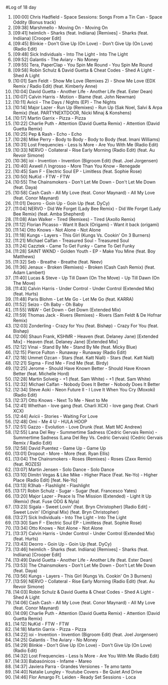 #Log of 18 day

1. [00:00] Chris Hadfield - Space Sessions: Songs From a Tin Can - Space Oddity (Bonus track)
1. [09:38] Marshmello - Moving On - Moving On
1. [09:41] heimlich - Sharks (feat. Indiiana) [Remixes] - Sharks (feat. Indiiana) [Crooper Edit]
1. [09:45] Blinkie - Don't Give Up (On Love) - Don't Give Up (On Love) (Radio Edit)
1. [09:48] Sick Individuals - Into The Light - Into The Light
1. [09:52] Galantis - The Aviary - No Money
1. [09:55] Tera, PaperClap - You Spin Me Round - You Spin Me Round
1. [09:58] Robin Schulz & David Guetta & Cheat Codes - Shed A Light - Shed A Light
1. [10:01] Sam Feldt - Show Me Love (Remixes 2) - Show Me Love (EDX Remix / Radio Edit) (feat. Kimberly Anne)
1. [10:04] David Guetta - Another Life - Another Life (feat. Ester Dean)
1. [10:07] Calvin Harris - Motion - Blame (feat. John Newman)
1. [10:11] Avicii - The Days / Nights (EP) - The Nights
1. [10:14] Major Lazer - Run Up (Remixes) - Run Up (Sak Noel, Salvi & Arpa Remix) (feat. PARTYNEXTDOOR, Nicki Minaj & Konshens)
1. [10:17] Martin Garrix - Pizza - Pizza
1. [10:22] Charlie Puth - Attention (David Guetta Remix) - Attention (David Guetta Remix)
1. [10:25] Pep & Rash - Echo - Echo
1. [10:28] Mike Perry - Body to Body - Body to Body (feat. Imani Williams)
1. [10:31] Lost Frequencies - Less Is More - Are You With Me (Radio Edit)
1. [10:33] NERVO - Collateral - Rise Early Morning (Radio Edit) (feat. Au Revoir Simone)
1. [10:36] ioi - Invention - Invention (Bigroom Edit) (feat. Joel Jorgensen)
1. [10:40] Axwell /\ Ingrosso - More Than You Know - Renegade
1. [10:45] Sam F - Electric Soul EP - Limitless (feat. Sophie Rose)
1. [10:50] NuKid - FTW - FTW
1. [10:55] The Chainsmokers - Don't Let Me Down - Don't Let Me Down (feat. Daya)
1. [10:58] Cash Cash - All My Love (feat. Conor Maynard) - All My Love (feat. Conor Maynard)
1. [11:01] Deorro - Goin Up - Goin Up (feat. DyCy)
1. [11:04] NERVO - Did We Forget (Lady Bee Remix) - Did We Forget (Lady Bee Remix) (feat. Amba Shepherd)
1. [11:08] Alan Walker - Tired (Remixes) - Tired (Axollo Remix)
1. [11:12] Florian Picasso - Want It Back (Origami) - Want it back (origami)
1. [11:14] Otto Knows - Not Alone - Not Alone
1. [11:18] Kungs - Layers - This Girl (Kungs Vs. Cookin' On 3 Burners)
1. [11:21] Michael Calfan - Treasured Soul - Treasured Soul
1. [11:24] Cazztek - Came To Get Funky - Came To Get Funky
1. [11:28] SAINT WKND - Golden Youth - EP - Make You Mine (feat. Boy Matthews)
1. [11:32] Seb - Breathe - Breathe (feat. Neev)
1. [11:36] Jenaux - Broken (Remixes) - Broken (Cash Cash Remix) (feat. Adam Lambert)
1. [11:40] Lucas & Steve - Up Till Dawn (On The Move) - Up Till Dawn (On The Move)
1. [11:43] Calvin Harris - Under Control - Under Control (Extended Mix) (feat. Hurts)
1. [11:48] Paris Blohm - Let Me Go - Let Me Go (feat. KARRA)
1. [11:52] Seizo - Oh Baby - Oh Baby
1. [11:55] W&W - Get Down - Get Down (Extended Mix)
1. [11:59] Thomas Jack - Rivers (Remixes) - Rivers (Sam Feldt & De Hofnar Remix)
1. [12:03] Zonderling - Crazy for You (feat. Bishøp) - Crazy For You (feat. Bishøp)
1. [12:06] Shaun Frank, KSHMR - Heaven (feat. Delaney Jane) [Extended Mix] - Heaven (feat. Delaney Jane) [Extended Mix]
1. [12:12] Vinai - Stand By Me - Stand By Me (feat. Micky Blue)
1. [12:15] Pierce Fulton - Runaway - Runaway (Radio Edit)
1. [12:18] Ummet Ozcan - Stars (feat. Katt Niall) - Stars (feat. Katt Niall)
1. [12:21] Sigma - Find Me - Find Me (feat. Birdy)
1. [12:25] Jerome - Should Have Known Better - Should Have Known Better (feat. Michelle Hord)
1. [12:28] Martin Solveig - +1 (feat. Sam White) - +1 (feat. Sam White)
1. [12:32] Michael Calfan - Nobody Does It Better - Nobody Does It Better
1. [12:34] Steve Aoki - Neon Future II - I Love It When You Cry (Moxoki) (Radio Edit)
1. [12:37] Otto Knows - Next To Me - Next to Me
1. [12:41] Whethan - love gang (feat. Charli XCX) - love gang (feat. Charli XCX)
1. [12:44] Avicii - Stories - Waiting For Love
1. [12:48] Omi - Me 4 U - HULA HOOP
1. [12:51] Gazzo - Evolution - Love Drunk (feat. Matt MC Andrew)
1. [12:55] Lana Del Rey - Summertime Sadness (Cedric Gervais Remix) - Summertime Sadness (Lana Del Rey Vs. Cedric Gervais) (Cedric Gervais Remix / Radio Edit)
1. [12:58] David Puentez - Game Up - Game Up
1. [13:01] Dropout - More - More (feat. Ryan Ellis)
1. [13:04] The Chainsmokers - Roses (Remixes) - Roses (Zaxx Remix) (feat. ROZES)
1. [13:07] Martin Jensen - Solo Dance - Solo Dance
1. [13:10] Dimitri Vegas & Like Mike - Higher Place (Feat. Ne-Yo) - Higher Place (Radio Edit) [feat. Ne-Yo]
1. [13:13] R3hab - Flashlight - Flashlight
1. [13:17] Robin Schulz - Sugar - Sugar (feat. Francesco Yates)
1. [13:20] Major Lazer - Peace Is The Mission (Extended) - Light It Up (Remix) (feat. Fuse ODG & Nyla)
1. [13:23] Sigala - Sweet Lovin' (feat. Bryn Christopher) [Radio Edit] - Sweet Lovin' (Original Mix) (feat. Bryn Christopher)
1. [13:27] Sick Individuals - Into The Light - Into The Light
1. [13:30] Sam F - Electric Soul EP - Limitless (feat. Sophie Rose)
1. [13:34] Otto Knows - Not Alone - Not Alone
1. [13:37] Calvin Harris - Under Control - Under Control (Extended Mix) (feat. Hurts)
1. [13:43] Deorro - Goin Up - Goin Up (feat. DyCy)
1. [13:46] heimlich - Sharks (feat. Indiiana) [Remixes] - Sharks (feat. Indiiana) [Crooper Edit]
1. [13:49] David Guetta - Another Life - Another Life (feat. Ester Dean)
1. [13:53] The Chainsmokers - Don't Let Me Down - Don't Let Me Down (feat. Daya)
1. [13:56] Kungs - Layers - This Girl (Kungs Vs. Cookin' On 3 Burners)
1. [13:59] NERVO - Collateral - Rise Early Morning (Radio Edit) (feat. Au Revoir Simone)
1. [14:03] Robin Schulz & David Guetta & Cheat Codes - Shed A Light - Shed A Light
1. [14:06] Cash Cash - All My Love (feat. Conor Maynard) - All My Love (feat. Conor Maynard)
1. [14:09] Charlie Puth - Attention (David Guetta Remix) - Attention (David Guetta Remix)
1. [14:12] NuKid - FTW - FTW
1. [14:18] Martin Garrix - Pizza - Pizza
1. [14:22] ioi - Invention - Invention (Bigroom Edit) (feat. Joel Jorgensen)
1. [14:25] Galantis - The Aviary - No Money
1. [14:29] Blinkie - Don't Give Up (On Love) - Don't Give Up (On Love) (Radio Edit)
1. [14:32] Lost Frequencies - Less Is More - Are You With Me (Radio Edit)
1. [14:33] Babasónicos - Infame - Mareo
1. [14:37] Javiera Parra - Grandes Versiones - Te amo tanto
1. [14:40] Natalie Lungley - Youtube Covers - Be Quiet And Drive
1. [14:46] Flor Amargo Ft. Leiden - Ready Set Sessions - Loca
